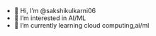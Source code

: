 - 👋 Hi, I’m @sakshikulkarni06
- 👀 I’m interested in AI/ML
- 🌱 I’m currently learning cloud computing,ai/ml
